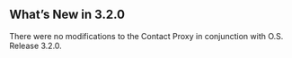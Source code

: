 
## What’s New in 3.2.0

There were no modifications to the Contact Proxy in conjunction with O.S. Release 3.2.0.

